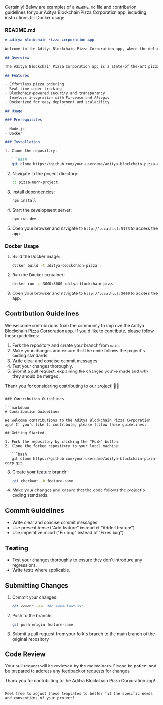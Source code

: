 
Certainly! Below are examples of a `README.md` file and contribution guidelines for your Aditya Blockchain Pizza Corporation app, including instructions for Docker usage:

### README.md

```markdown
# Aditya Blockchain Pizza Corporation App

Welcome to the Aditya Blockchain Pizza Corporation app, where the delicious world of pizza meets the revolutionary power of blockchain technology.

## Overview

The Aditya Blockchain Pizza Corporation app is a state-of-the-art pizza delivery platform built with React, Redux, Node.js, TypeScript, Firebase, and blockchain integration. It offers a seamless ordering experience, powered by Altogic, with real-time order tracking and secure transactions through blockchain technology.

## Features

- Effortless pizza ordering
- Real-time order tracking
- Blockchain-powered security and transparency
- Seamless integration with Firebase and Altogic
- Dockerized for easy deployment and scalability

## Usage

### Prerequisites

- Node.js
- Docker

### Installation

1. Clone the repository:

   ```bash
   git clone https://github.com/your-username/aditya-blockchain-pizza-corp.git
```

2. Navigate to the project directory:

   ```bash
   cd pizza-mern-project
   ```
3. Install dependencies:

   ```bash
   npm install
   ```
4. Start the development server:

   ```bash
   npm run dev
   ```
5. Open your browser and navigate to `http://localhost:5173` to access the app.

### Docker Usage

1. Build the Docker image:

   ```bash
   docker build -t aditya-blockchain-pizza .
   ```
2. Run the Docker container:

   ```bash
   docker run -p 3000:3000 aditya-blockchain-pizza
   ```
3. Open your browser and navigate to `http://localhost:3000` to access the app.

## Contribution Guidelines

We welcome contributions from the community to improve the Aditya Blockchain Pizza Corporation app. If you'd like to contribute, please follow these guidelines:

1. Fork the repository and create your branch from `main`.
2. Make your changes and ensure that the code follows the project's coding standards.
3. Write clear and concise commit messages.
4. Test your changes thoroughly.
5. Submit a pull request, explaining the changes you've made and why they should be merged.

Thank you for considering contributing to our project! 🍕🚀

```

### Contribution Guidelines

```markdown
# Contribution Guidelines

We welcome contributions to the Aditya Blockchain Pizza Corporation app! If you'd like to contribute, please follow these guidelines:

## Getting Started

1. Fork the repository by clicking the "Fork" button.
2. Clone the forked repository to your local machine:

   ```bash
   git clone https://github.com/your-username/aditya-blockchain-pizza-corp.git
```

3. Create your feature branch:

   ```bash
   git checkout -b feature-name
   ```
4. Make your changes and ensure that the code follows the project's coding standards.

## Commit Guidelines

- Write clear and concise commit messages.
- Use present tense ("Add feature" instead of "Added feature").
- Use imperative mood ("Fix bug" instead of "Fixes bug").

## Testing

- Test your changes thoroughly to ensure they don't introduce any regressions.
- Write tests where applicable.

## Submitting Changes

1. Commit your changes:

   ```bash
   git commit -am 'Add some feature'
   ```
2. Push to the branch:

   ```bash
   git push origin feature-name
   ```
3. Submit a pull request from your fork's branch to the main branch of the original repository.

## Code Review

Your pull request will be reviewed by the maintainers. Please be patient and be prepared to address any feedback or requests for changes.

Thank you for contributing to the Aditya Blockchain Pizza Corporation app!

```

Feel free to adjust these templates to better fit the specific needs and conventions of your project!
```
